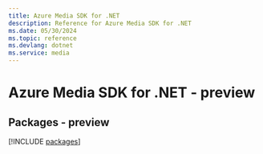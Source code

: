 ```yaml
---
title: Azure Media SDK for .NET
description: Reference for Azure Media SDK for .NET
ms.date: 05/30/2024
ms.topic: reference
ms.devlang: dotnet
ms.service: media
---
```

# Azure Media SDK for .NET - preview
## Packages - preview
[!INCLUDE [packages](media-index.md)]